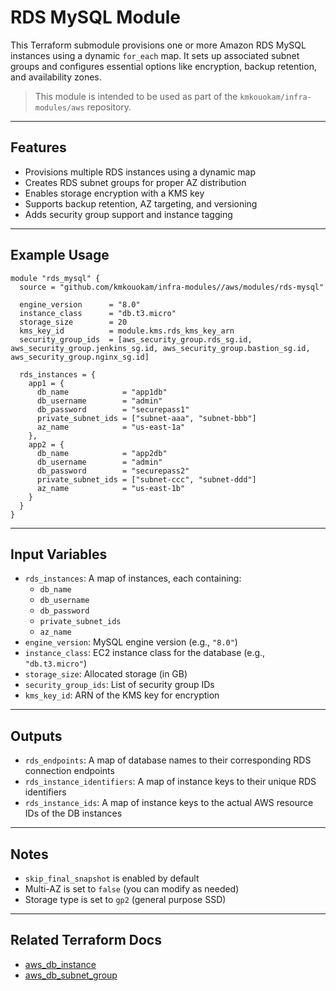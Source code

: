  # RDS MySQL Module

This Terraform submodule provisions one or more Amazon RDS MySQL instances using a dynamic `for_each` map. It sets up associated subnet groups and configures essential options like encryption, backup retention, and availability zones.

> This module is intended to be used as part of the `kmkouokam/infra-modules/aws` repository.

---

## Features

- Provisions multiple RDS instances using a dynamic map
- Creates RDS subnet groups for proper AZ distribution
- Enables storage encryption with a KMS key
- Supports backup retention, AZ targeting, and versioning
- Adds security group support and instance tagging

---

## Example Usage

```hcl
module "rds_mysql" {
  source = "github.com/kmkouokam/infra-modules//aws/modules/rds-mysql"

  engine_version      = "8.0"
  instance_class      = "db.t3.micro"
  storage_size        = 20
  kms_key_id          = module.kms.rds_kms_key_arn
  security_group_ids  = [aws_security_group.rds_sg.id, aws_security_group.jenkins_sg.id, aws_security_group.bastion_sg.id, aws_security_group.nginx_sg.id] 

  rds_instances = {
    app1 = {
      db_name            = "app1db"
      db_username        = "admin"
      db_password        = "securepass1"
      private_subnet_ids = ["subnet-aaa", "subnet-bbb"]
      az_name            = "us-east-1a"
    },
    app2 = {
      db_name            = "app2db"
      db_username        = "admin"
      db_password        = "securepass2"
      private_subnet_ids = ["subnet-ccc", "subnet-ddd"]
      az_name            = "us-east-1b"
    }
  }
}
```

---

## Input Variables

- `rds_instances`: A map of instances, each containing:
  - `db_name`
  - `db_username`
  - `db_password`
  - `private_subnet_ids`
  - `az_name`
- `engine_version`: MySQL engine version (e.g., `"8.0"`)
- `instance_class`: EC2 instance class for the database (e.g., `"db.t3.micro"`)
- `storage_size`: Allocated storage (in GB)
- `security_group_ids`: List of security group IDs
- `kms_key_id`: ARN of the KMS key for encryption

---

## Outputs

- `rds_endpoints`: A map of database names to their corresponding RDS connection endpoints
- `rds_instance_identifiers`: A map of instance keys to their unique RDS identifiers
- `rds_instance_ids`: A map of instance keys to the actual AWS resource IDs of the DB instances

---

## Notes

- `skip_final_snapshot` is enabled by default
- Multi-AZ is set to `false` (you can modify as needed)
- Storage type is set to `gp2` (general purpose SSD)

---

## Related Terraform Docs

- [aws_db_instance](https://registry.terraform.io/providers/hashicorp/aws/latest/docs/resources/db_instance)
- [aws_db_subnet_group](https://registry.terraform.io/providers/hashicorp/aws/latest/docs/resources/db_subnet_group)
